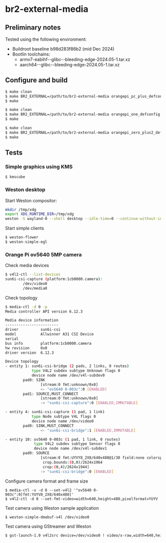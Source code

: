 # br2-external-media

## Preliminary notes

Tested using the following environment:
* Buildroot baseline b98d283f86b2 (mid Dec 2024)
* Bootlin toolchains:
  - armv7-eabihf--glibc--bleeding-edge-2024.05-1.tar.xz
  - aarch64--glibc--bleeding-edge-2024.05-1.tar.xz

## Configure and build

```bash
$ make clean
$ make BR2_EXTERNAL=/path/to/br2-external-media orangepi_pc_plus_defconfig
$ make
```

```bash
$ make clean
$ make BR2_EXTERNAL=/path/to/br2-external-media orangepi_one_defconfig
$ make
```

```bash
$ make clean
$ make BR2_EXTERNAL=/path/to/br2-external-media orangepi_zero_plus2_defconfig
$ make
```

## Tests

### Simple graphics using KMS

```bash
$ kmscube
```

### Weston desktop

Start Weston compositor:

```bash
mkdir /tmp/xdg
export XDG_RUNTIME_DIR=/tmp/xdg
weston -S wayland-0 --shell desktop --idle-time=0 --continue-without-input &
```

Start simple clients

```bash
$ weston-flower
$ weston-simple-egl
```

### Orange Pi ov5640 5MP camera

Check media devices

```bash
$ v4l2-ctl --list-devices
sun6i-csi-capture (platform:1cb0000.camera):
        /dev/video0
        /dev/media0
```

Check topology

```bash
$ media-ctl -d 0 -p
Media controller API version 6.12.3

Media device information
------------------------
driver          sun6i-csi
model           Allwinner A31 CSI Device
serial
bus info        platform:1cb0000.camera
hw revision     0x0
driver version  6.12.3

Device topology
- entity 1: sun6i-csi-bridge (2 pads, 2 links, 0 routes)
            type V4L2 subdev subtype Unknown flags 0
            device node name /dev/v4l-subdev0
        pad0: SINK
                [stream:0 fmt:unknown/0x0]
                <- "ov5640 0-003c":0 [ENABLED]
        pad1: SOURCE,MUST_CONNECT
                [stream:0 fmt:unknown/0x0]
                -> "sun6i-csi-capture":0 [ENABLED,IMMUTABLE]

- entity 4: sun6i-csi-capture (1 pad, 1 link)
            type Node subtype V4L flags 0
            device node name /dev/video0
        pad0: SINK,MUST_CONNECT
                <- "sun6i-csi-bridge":1 [ENABLED,IMMUTABLE]

- entity 10: ov5640 0-003c (1 pad, 1 link, 0 routes)
             type V4L2 subdev subtype Sensor flags 0
             device node name /dev/v4l-subdev1
        pad0: SOURCE
                [stream:0 fmt:UYVY8_2X8/640x480@1/30 field:none colorspace:srgb xfer:srgb ycbcr:601 quantization:full-range
                 crop.bounds:(0,0)/2624x1964
                 crop:(0,4)/2624x1944]
                -> "sun6i-csi-bridge":0 [ENABLED]
```

Configure camera format and frame size

```
$ media-ctl -v -d 0 --set-v4l2 '"ov5640 0-003c":0[fmt:YUYV8_2X8/640x480]'
$ v4l2-ctl -d 0 --set-fmt-video=width=640,height=480,pixelformat=YUYV
```

Test camera using Weston sample application

```bash
$ weston-simple-dmabuf-v4l /dev/video0
```

Test camera using GStreamer and Weston

```bash
$ gst-launch-1.0 v4l2src device=/dev/video0 ! video/x-raw,width=640,height=480,format=YUY2 ! waylandsink
```
